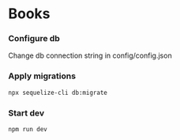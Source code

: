 # Books

### Configure db

Change db connection string in config/config.json

### Apply migrations

```bash
npx sequelize-cli db:migrate
```

### Start dev

```bash
npm run dev
```